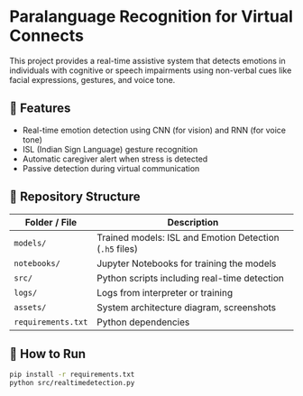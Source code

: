 # Paralanguage Recognition for Virtual Connects

This project provides a real-time assistive system that detects emotions in individuals with cognitive or speech impairments using non-verbal cues like facial expressions, gestures, and voice tone.

## 🧠 Features
- Real-time emotion detection using CNN (for vision) and RNN (for voice tone)
- ISL (Indian Sign Language) gesture recognition
- Automatic caregiver alert when stress is detected
- Passive detection during virtual communication

## 📁 Repository Structure

| Folder / File | Description |
|---------------|-------------|
| `models/` | Trained models: ISL and Emotion Detection (`.h5` files) |
| `notebooks/` | Jupyter Notebooks for training the models |
| `src/` | Python scripts including real-time detection |
| `logs/` | Logs from interpreter or training |
| `assets/` | System architecture diagram, screenshots |
| `requirements.txt` | Python dependencies |

## 🚀 How to Run

```bash
pip install -r requirements.txt
python src/realtimedetection.py
